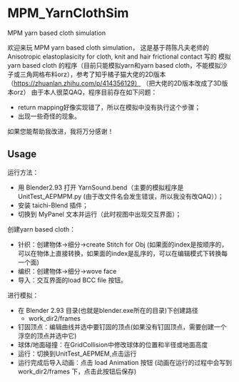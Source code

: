 # MPM_YarnClothSim
MPM yarn based cloth simulation

欢迎来玩 MPM yarn based cloth simulation， 这是基于蒋陈凡夫老师的 Anisotropic elastoplasicity for cloth, knit and hair frictional contact 写的 模拟 yarn based cloth 的程序（目前只能模拟yarn和yarn based cloth，不能模拟沙子或三角网格布料orz），参考了知乎橘子猫大佬的2D版本（https://zhuanlan.zhihu.com/p/414356129） （把大佬的2D版本改成了3D版本orz）
由于本人很菜QAQ，程序目前存在如下问题：
- return mapping好像实现错了，所以在模拟中没有执行这个步骤；
- 出现一些奇怪的现象。

如果您能帮助我改进，我将万分感谢！

## Usage

运行方法：

- 用 Blender2.93 打开 YarnSound.bend（主要的模拟程序是 UnitTest_AEPMPM.py (由于改文件名会发生错误，所以我没有改QAQ））；
- 安装 taichi-Blend 插件；
- 切换到 MyPanel 文本并运行（此时视图中出现交互界面）；

创建yarn based cloth：

- 针织：创建物体->细分->create Stitch for Obj (如果面的index是按顺序的，可以在物体上直接转换，如果面的index是乱序的，可以在编辑模式下转换每一个面)
- 编织：创建物体->细分->wove face
- 导入：交互界面的load BCC file 按钮。

进行模拟：

- 在 Blender 2.93 目录(也就是blender.exe所在的目录)下创建路径
  - work_dir2/frames
- 钉固顶点：编辑曲线并选中要钉固的顶点(如果没有钉固顶点，需要创建一个浮空的顶点并选中它)
- 球体/地面碰撞：在GridCollision中修改球体的位置和半径或地面高度
- 运行：切换到UnitTest_AEPMEM,点击运行
- 运行完成后导入动画：点击 load Animation 按钮 (动画在运行的过程中会写到 work_dir2/frames 下，点击此按钮后保存)
